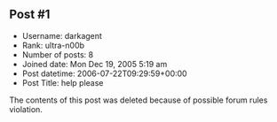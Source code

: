 ## Post #1
- Username: darkagent
- Rank: ultra-n00b
- Number of posts: 8
- Joined date: Mon Dec 19, 2005 5:19 am
- Post datetime: 2006-07-22T09:29:59+00:00
- Post Title: help please

The contents of this post was deleted because of possible forum rules violation.
